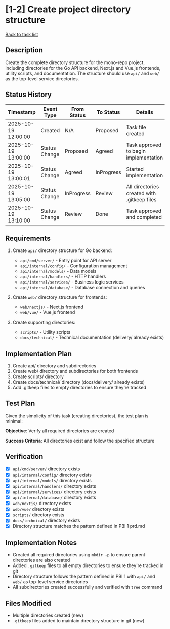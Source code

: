 # [1-2] Create project directory structure

[Back to task list](./tasks.md)

## Description

Create the complete directory structure for the mono-repo project, including directories for the Go API backend, Next.js and Vue.js frontends, utility scripts, and documentation. The structure should use `api/` and `web/` as the top-level service directories.

## Status History

| Timestamp | Event Type | From Status | To Status | Details | User |
|-----------|------------|-------------|-----------|---------|------|
| 2025-10-19 12:00:00 | Created | N/A | Proposed | Task file created | User |
| 2025-10-19 13:00:00 | Status Change | Proposed | Agreed | Task approved to begin implementation | User |
| 2025-10-19 13:00:01 | Status Change | Agreed | InProgress | Started implementation | AI_Agent |
| 2025-10-19 13:05:00 | Status Change | InProgress | Review | All directories created with .gitkeep files | AI_Agent |
| 2025-10-19 13:10:00 | Status Change | Review | Done | Task approved and completed | User |

## Requirements

1. Create `api/` directory structure for Go backend:
   - `api/cmd/server/` - Entry point for API server
   - `api/internal/config/` - Configuration management
   - `api/internal/models/` - Data models
   - `api/internal/handlers/` - HTTP handlers
   - `api/internal/services/` - Business logic services
   - `api/internal/database/` - Database connection and queries

2. Create `web/` directory structure for frontends:
   - `web/nextjs/` - Next.js frontend
   - `web/vue/` - Vue.js frontend

3. Create supporting directories:
   - `scripts/` - Utility scripts
   - `docs/technical/` - Technical documentation (delivery/ already exists)

## Implementation Plan

1. Create api/ directory and subdirectories
2. Create web/ directory and subdirectories for both frontends
3. Create scripts/ directory
4. Create docs/technical/ directory (docs/delivery/ already exists)
5. Add .gitkeep files to empty directories to ensure they're tracked

## Test Plan

Given the simplicity of this task (creating directories), the test plan is minimal:

**Objective**: Verify all required directories are created

**Success Criteria**: All directories exist and follow the specified structure

## Verification

- [x] `api/cmd/server/` directory exists
- [x] `api/internal/config/` directory exists
- [x] `api/internal/models/` directory exists
- [x] `api/internal/handlers/` directory exists
- [x] `api/internal/services/` directory exists
- [x] `api/internal/database/` directory exists
- [x] `web/nextjs/` directory exists
- [x] `web/vue/` directory exists
- [x] `scripts/` directory exists
- [x] `docs/technical/` directory exists
- [x] Directory structure matches the pattern defined in PBI 1 prd.md

## Implementation Notes

- Created all required directories using `mkdir -p` to ensure parent directories are also created
- Added `.gitkeep` files to all empty directories to ensure they're tracked in git
- Directory structure follows the pattern defined in PBI 1 with `api/` and `web/` as top-level service directories
- All subdirectories created successfully and verified with `tree` command

## Files Modified

- Multiple directories created (new)
- `.gitkeep` files added to maintain directory structure in git (new)

